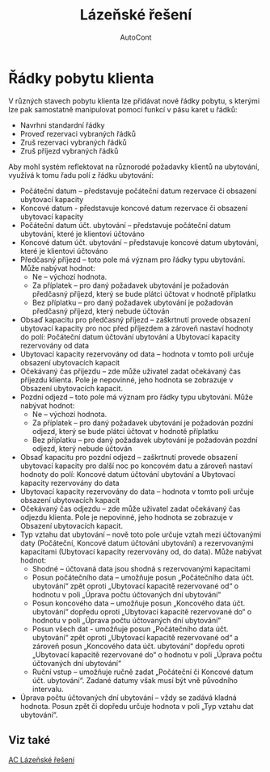 ﻿---
    title: "Lázeňské řešení"
    author: AutoCont
    ms.date: 04/30/2018
    ms.topic: article
    ms.prod: dynamics-nav-2017
    ms.contentlocale: cs-cz
    ms.lasthandoff: 04/30/2018
---

# Řádky pobytu klienta

V různých stavech pobytu klienta lze přidávat nové řádky pobytu, s kterými lze pak samostatně manipulovat pomocí funkcí v pásu karet u řádků:
-	Navrhni standardní řádky
-	Proveď rezervaci vybraných řádků
-	Zruš rezervaci vybraných řádků
-	Zruš příjezd vybraných řádků

Aby mohl systém reflektovat na různorodé požadavky klientů na ubytování, využívá k tomu řadu polí z řádku ubytování:
-	Počáteční datum – představuje počáteční datum rezervace či obsazení ubytovací kapacity
-	Koncové datum - představuje koncové datum rezervace či obsazení ubytovací kapacity
-	Počáteční datum účt. ubytování – představuje počáteční datum ubytování, které je klientovi účtováno
-	Koncové datum účt. ubytování – představuje koncové datum ubytování, které je klientovi účtováno
-	Předčasný příjezd – toto pole má význam pro řádky typu ubytování. Může nabývat hodnot:
	- 	Ne – výchozí hodnota. 
	- 	Za příplatek – pro daný požadavek ubytování je požadován předčasný příjezd, který se bude plátci účtovat v hodnotě příplatku
	- 	Bez příplatku – pro daný požadavek ubytování je požadován předčasný příjezd, který nebude účtován
-	Obsaď kapacitu pro předčasný příjezd – zaškrtnutí provede obsazení ubytovací kapacity pro noc před příjezdem a zároveň nastaví hodnoty do polí: Počáteční datum účtování ubytování a Ubytovací kapacity rezervovány od data
-	Ubytovací kapacity rezervovány od data – hodnota v tomto poli určuje obsazení ubytovacích kapacit
-	Očekávaný čas příjezdu – zde může uživatel zadat očekávaný čas příjezdu klienta. Pole je nepovinné, jeho hodnota se zobrazuje v Obsazení ubytovacích kapacit.
-	Pozdní odjezd – toto pole má význam pro řádky typu ubytování. Může nabývat hodnot:
	- 	Ne – výchozí hodnota. 
	- 	Za příplatek – pro daný požadavek ubytování je požadován pozdní odjezd, který se bude plátci účtovat v hodnotě příplatku
	- 	Bez příplatku – pro daný požadavek ubytování je požadován pozdní odjezd, který nebude účtován
-	Obsaď kapacitu pro pozdní odjezd – zaškrtnutí provede obsazení ubytovací kapacity pro další noc po koncovém datu a zároveň nastaví hodnoty do polí: Koncové datum účtování ubytování a Ubytovací kapacity rezervovány do data
-	Ubytovací kapacity rezervovány do data – hodnota v tomto poli určuje obsazení ubytovacích kapacit
-	Očekávaný čas odjezdu – zde může uživatel zadat očekávaný čas odjezdu klienta. Pole je nepovinné, jeho hodnota se zobrazuje v Obsazení ubytovacích kapacit.
-	Typ vztahu dat ubytování – nově toto pole určuje vztah mezi účtovanými daty (Počáteční, Koncové datum účtování ubytování) a rezervovanými kapacitami (Ubytovací kapacity rezervovány od, do data). Může nabývat hodnot:
	- 	Shodné – účtovaná data jsou shodná s rezervovanými kapacitami
	- 	Posun počátečního data – umožňuje posun „Počátečního data účt. ubytování“ zpět oproti „Ubytovací kapacitě rezervované od“ o hodnotu v poli „Úprava počtu účtovaných dní ubytování“
	- 	Posun koncového data – umožňuje posun „Koncového data účt. ubytování“ dopředu oproti „Ubytovací kapacitě rezervované do“ o hodnotu v poli „Úprava počtu účtovaných dní ubytování“
	- 	Posun všech dat - umožňuje posun „Počátečního data účt. ubytování“ zpět oproti „Ubytovací kapacitě rezervované od“ a zároveň posun „Koncového data účt. ubytování“ dopředu oproti „Ubytovací kapacitě rezervované do“ o hodnotu v poli „Úprava počtu účtovaných dní ubytování“
	- 	Ruční vstup – umožňuje ručně zadat „Počáteční či Koncové datum účt. ubytování“. Zadané datumy však musí být vně původního intervalu.
-	Úprava počtu účtovaných dní ubytování – vždy se zadává kladná hodnota. Posun zpět či dopředu určuje hodnota v poli „Typ vztahu dat ubytování“. 



## <a name="see-also"></a>Viz také
[AC Lázeňské řešení](ac-spa-solution.md)